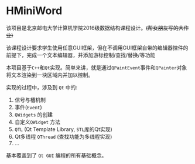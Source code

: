 # HMiniWord
该项目是北京邮电大学计算机学院2016级数据结构课程设计。<del>(帮女朋友写的大作业)</del>

该课程设计要求学生使用任意GUI框架，但在不调用GUI框架自带的编辑器控件的前提下，完成一个文本编辑器，并添加游标控制/查找/替换/等功能

本项目基于`C++`和`Qt`实现。简单来讲，就是通过`QPaintEvent`事件和`QPainter`对象将文本渲染到一块区域内并加以控制。

实现的过程中，涉及到 `Qt` 中的:

1. 信号与槽机制
2. 事件(`Event`)
3. `QWidgets` 的创建
4. 自定义`QWidget` 方法
5. `QTL` (Qt Template Library, `STL`库的Qt实现)
6. Qt多线程 `QThread` (查找功能为多线程实现)
7. ...

基本覆盖到了 `Qt GUI` 编程的所有基础概念。


